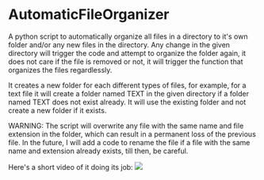 # AutomaticFileOrganizer
A python script to automatically organize all files in a directory to it's own folder and/or any new files in the directory.
Any change in the given directory will trigger the code and attempt to organize the folder again, it does not care if the file is removed or not, 
it will trigger the function that organizes the files regardlessly.

It creates a new folder for each different types of files, for example, for a text file it will create a folder named TEXT in the given directory if a folder named TEXT does not exist already.
It will use the existing folder and not create a new folder if it exists.

WARNING: The script will overwrite any file with the same name and file extension in the folder, which can result in a permanent loss of the previous file.
In the future, I will add a code to rename the file if a file with the same name and extension already exists, till then, be careful.


Here's a short video of it doing its job:
![](https://i.imgur.com/pgUXr65.gif)
